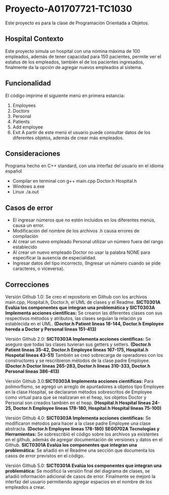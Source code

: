 # Proyecto-A01707721-TC1030
Este proyecto es para la clase de Programación Orientada a Objetos.
## Hospital Contexto
Este proyecto simula un hospital con una nómina máxima de 100 empleados, además de tener capacidad para 150 pacientes, permite ver el estatus de los empleados, también el de los pacientes ingresados,
finalmente da la opción de agregar nuevos empleados al sistema.
## Funcionalidad
El código imprime el siguiente menú en primera estancia:
1. Employees
2. Doctors
3. Personal
4. Patients
5. Add employee
6. Exit
A partir de este menú el usuario puede consultar datos de los diferentes objetos,
además de crear más empleados.
## Consideraciones
Programa hecho en C++ standard, con una interfaz del usuario en el idioma español
- Compilar en terminal con g++ main.cpp Doctor.h Hospital.h
- Windows a.exe
- Linux ./a.out
## Casos de error
- El ingresar números que no estén incluidos en los diferentes menús, causa un error.
- Modificación del nombre de los archivos .h causa errores de compilación
- Al crear un nuevo empleado Personal utilizar un número fuera del rango establecido
- Al crear un nuevo empleado Doctor no usar la palabra NONE para especificar la ausencia de especialidad.
- Ingresar datos del tipo incorrecto, (Ingresar un número cuando se pide caracteres, o viceversa).
## Correcciones
Versión Github 1.0: Se creo el repositorio en Github con los archivos main.cpp, Hospital.h, Doctor.h, el UML de clases y el Readme.
**SICT0301A Evalúa los componentes que integran una problemática y SICT0303A Implementa acciones científicas:** Se crearon las diferentes clases con sus respectivos métodos y atributos,
las clases seguían la relación ya establecida en el UML. **(Doctor.h Patient líneas 18-144, Doctor.h Employee hereda a Doctor y Personal líneas 151-413)**

Versión Github 2.0: **SICT0303A Implementa acciones científicas:** Se aseguro que todas las clases tuvieran sus getters y setters.
**(Doctor.h Patient líneas 35-42, Doctor.h Employee líneas 167-175, Hospital.h Hospotal líneas 43-51)**
También se creó sobrecarga de operadores con los constructores y se rescribieron métodos de la clase padre Employee.
**(Doctor.h Doctor líneas 265-283, Doctor.h líneas 310-333, Doctor.h Personal líneas 386-413)**

Versión Github 3.0:**SICT0303A Implementa acciones científicas:** Para polimorfismo, se agregó un arreglo de apuntadores a objetos tipo Employee en la clase Hospital,
se declararon métodos sobrescritos de Employee como virtual para que se realizaran en el heap, los objetos Doctor y Personal son creados también en el heap.
**(Hospital.h Hospital líneas 24-25, Doctor.h Employee líneas 178-180, Hospital.h Hospital líneas 75-100)**

Versión Github 4.0: **SICT0303A Implementa acciones científicas:** Se modificaron métodos para hacer a la clase padre Employee una clase abstracta.
**(Doctor.h Employee líneas 178-180)**
**SEG0702A Tecnologías y Herramientas:** Se sobrescribió el código sobre los archivos ya existentes en el github, además de agregar documentación de versiones y datos en el Github.
**SICT0301A Evalúa los componentes que integran una problemática:** Se añadió en el Readme una sección que documenta los casos de error previstos en el código.

Versión Github 5.0: **SICT0301A Evalúa los componentes que integran una problemática:** Se modificó la versión final del diagrama de clases, se añadió información adicional de casos de error.
Finalmente se mejoró la interfaz del usuario permitiendo agregar espacios en el nombre de los empleados a crear.


